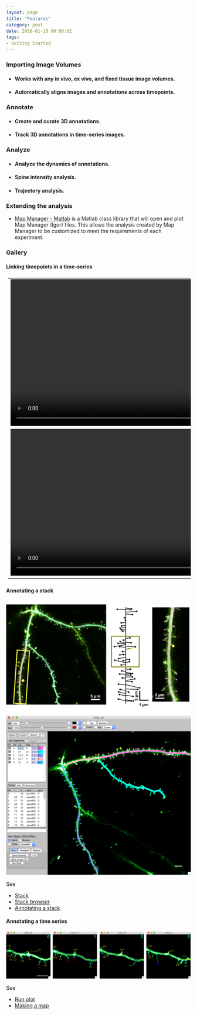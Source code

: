 ```yaml
---
layout: page
title: "Features"
category: post
date: 2018-01-18 00:00:02
tags:
- Getting Started
---
```


<style>
#videotable {
    /*float: right;*/
    border: 0px solid #ddd;
    padding: 5px;
    /* font-family: "Trebuchet MS", Arial, Helvetica, sans-serif; */
    /* border-collapse: collapse; */
    /* width: 100%; */
}

#videotable td, #videotable th {
    border: 0px solid #ddd;
    text-align: center;
    valign: middle
    padding: 5px;
    /* padding: 8px; */
}

#videotable tr:nth-child(even){
	/* background-color: #f2f2f2; */
}

/* #videotable tr:hover {background-color: #ddd;} */

#videotable th {
    /* padding-top: 12px; */
    /* padding-bottom: 12px; */
    text-align: center;
    background-color: #4CAF50;
    color: white;
}
</style>


### Importing Image Volumes

- #### Works with any in vivo, ex vivo, and fixed tissue image volumes.
- #### Automatically aligns images and annotations across timepoints.

### Annotate

- #### Create and curate 3D annotations.
- #### Track 3D annotations in time-series images.

### Analyze

- #### Analyze the dynamics of annotations.
- #### Spine intensity analysis.
- #### Trajectory analysis.
  
### Extending the analysis

 - [Map Manager - Matlab][1] is a Matlab class library that will open and plot Map Manager (Igor) files. This allows the analysis created by Map Manager to be customized to meet the requirements of each experiment.

### Gallery







#### Linking timepoints in a time-series

<table id="videotable">
<tr>
	<td>
	<video src="images/mm3/home/linked1_420.mov" width="800" controls>
	   Your browser does not support the HTML5 video element
	</video>
	</td>
</tr>
<tr>
	<td>
	<video src="images/mm3/home/linked2_420.mov" width="800" controls>
	   Your browser does not support the HTML5 video element
	</video>
	</td>
</tr>
</table>

#### Annotating a stack

<IMG class="img-float-left" SRC="images/mm3/gallery/figure-1.png" WIDTH="500">
<div class="print-page-break"></div>

<IMG class="img-float-left" SRC="images/mm3/gallery/gallery-single-timepoint.png" WIDTH="700">
<div class="print-page-break"></div>

See
 - [Stack][5]
 - [Stack browser][2]
 - [Annotating a stack][3]
 
#### Annotating a time series

<IMG class="img-float-left" SRC="images/mm3/gallery/spine-run.png" WIDTH="700">
<div class="print-page-break"></div>

See
 - [Run plot][4]
 - [Making a map][2]
 
<!-- <IMG class="img-float-left" SRC="images/mm3/gallery/stack-example-3.png" WIDTH="550"> -->

<div class="print-page-break"></div>








[1]: https://github.com/cudmore/MapManager-Matlab
[6]: gallery
[2]: stack-browser
[2]: making-a-map
[3]: annotating-a-stack
[4]: run-plot
[5]: stack
